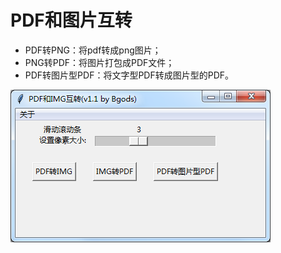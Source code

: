 
# PDF和图片互转

 - PDF转PNG：将pdf转成png图片；
 - PNG转PDF：将图片打包成PDF文件；
 - PDF转图片型PDF：将文字型PDF转成图片型的PDF。

![](20191018183239.png)
